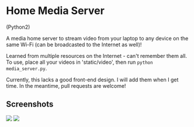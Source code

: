 # Home Media Server
(Python2)

A media home server to stream video from your laptop to any device on the same Wi-Fi
(can be broadcasted to the Internet as well)!

Learned from multiple resources on the Internet - can't remember them all.
To use, place all your videos in 'static/video', then run
`python media_server.py`.

Currently, this lacks a good front-end design. I will add them when I get time.
In the meantime, pull requests are welcome!

## Screenshots

<img src="https://user-images.githubusercontent.com/8960296/32135160-586dd54a-bbf2-11e7-891f-02039f32d0a1.png" />

<img src="https://user-images.githubusercontent.com/8960296/32135161-58899ef6-bbf2-11e7-8a0c-9cf059514f45.png" />
